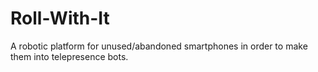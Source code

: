 # Roll-With-It
A robotic platform for unused/abandoned smartphones in order to make them into telepresence bots.
